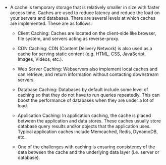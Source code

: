 -   A cache is temporary storage that is relatively smaller in size with faster access time. Caches are used to reduce latency and reduce the load on your servers and databases. There are several levels at which caches are implemented. These are as follows: 
    
    -   Client Caching: Caches are located on the client-side like browser, file system, and servers acting as reverse-proxy. 
        
    -   CDN Caching: CDN (Content Delivery Network) is also used as a cache for serving static content (e.g. HTML, CSS, JavaScript, Images, Videos, etc.). 
        
    -   Web Server Caching: Webservers also implement local caches and can retrieve, and return information without contacting downstream servers. 
        
    -   Database Caching: Databases by default include some level of caching so that they do not have to run queries repeatedly. This can boost the performance of databases when they are under a lot of load. 
        
    -   Application Caching: In application caching, the cache is placed between the application and data stores. These caches usually store database query results and/or objects that the application uses. Typical application caches include Memcached, Redis, DynamoDB, etc. 
        
    -   One of the challenges with caching is ensuring consistency of the data between the cache and the underlying data layer (i.e. server or database).